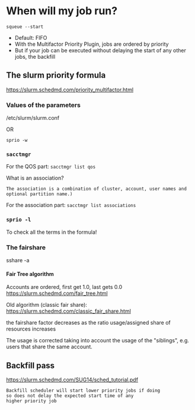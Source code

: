 

# When will my job run?

`squeue --start`

* Default: FIFO
* With the Multifactor Priority Plugin, jobs are ordered by priority
* But if your job can be executed without delaying the start of any other jobs,
  the backfill 

## The slurm priority formula 

https://slurm.schedmd.com/priority_multifactor.html

### Values of the parameters

/etc/slurm/slurm.conf

OR

`sprio -w`

### `sacctmgr`

For the QOS part:
`sacctmgr list qos`


What is an association?
```quote
The association is a combination of cluster, account, user names and optional partition name.)
```
For the association part:
`sacctmgr list associations`

### `sprio -l`

To check all the terms in the formula!

### The fairshare

sshare -a

#### Fair Tree algorithm
Accounts are ordered, first get 1.0, last gets 0.0
https://slurm.schedmd.com/fair_tree.html

Old algorithm (classic fair share):
https://slurm.schedmd.com/classic_fair_share.html

the fairshare factor decreases as the ratio usage/assigned share of 
resources increases

The usage is corrected taking into account the usage of the "siblings",
e.g. users that share the same account.




## Backfill pass

https://slurm.schedmd.com/SUG14/sched_tutorial.pdf

```
Backfill scheduler will start lower priority jobs if doing
so does not delay the expected start time of any
higher priority job
```
